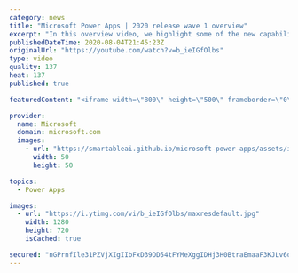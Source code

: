 ```yaml
---
category: news
title: "Microsoft Power Apps | 2020 release wave 1 overview"
excerpt: "In this overview video, we highlight some of the new capabilities included in the latest update to Microsoft Power Apps.      Here are the capabilities covered:     UI enhancements       • Save is always visible       • Chart formatting  Grid user experience enhancements       • Conditional search  "
publishedDateTime: 2020-08-04T21:45:23Z
originalUrl: "https://youtube.com/watch?v=b_ieIGfOlbs"
type: video
quality: 137
heat: 137
published: true

featuredContent: "<iframe width=\"800\" height=\"500\" frameborder=\"0\" src=\"https://www.youtube.com/embed/b_ieIGfOlbs\" allow=\"accelerometer; autoplay; encrypted-media; gyroscope; picture-in-picture\" allowfullscreen></iframe>"

provider:
  name: Microsoft
  domain: microsoft.com
  images:
    - url: "https://smartableai.github.io/microsoft-power-apps/assets/images/organizations/microsoft.com-50x50.jpg"
      width: 50
      height: 50

topics:
  - Power Apps

images:
  - url: "https://i.ytimg.com/vi/b_ieIGfOlbs/maxresdefault.jpg"
    width: 1280
    height: 720
    isCached: true

secured: "nGPrnfIle31PZVjXIgIIbFxD39OD54tFYMeXggIDHj3H0BtraEmaaF3KJLv6qPgMJ2aS5tzg7oAHgFHFaCL5vZrlfTA/OHknP31olCJjvNfGPpPeue7tzjIMXlpyvmYUIGuwo5S36t1D4hQ470hRhl1N2s2y2hE13xL+62yULTNgytd7AHDPoQqaPSnhR1Qt6Up6O5kbYjUd+OXwxM1oMEWzBeQhvdTLixNMNEpGksEoJ5LY/IdeRDRDvzpJaoA7IerHsiWuRXgek9WgwNE5LGtBssgTBm6T5AsiC0u4VCepcP2qb+9pbKz9dRSaVlGVRBT86xiNe80iKm1NuGYGYPAJuq7Y3nrHjC+mVm0khwTSYqPQ1FrY/YzARvP7g5jZi8pI+cC3Q0byY3RmFwxyX1mYIe7EdJSt9mT97SgIoAfsYrJyLp5dFcTVPIuEGVVw;A1aJ/LW40GYkZgChE34aqg=="
---
```



